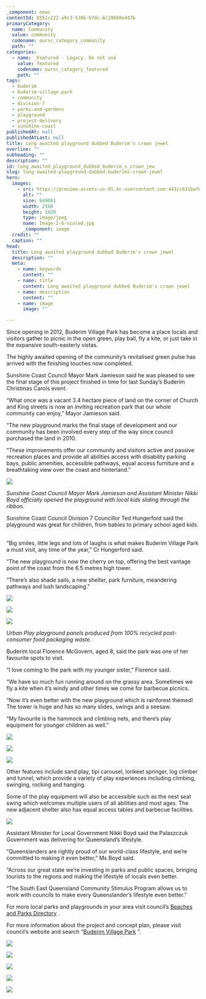 ```yaml
---
_component: news
contentId: 8551c222-a9c3-538b-b7dc-6c29680e447b
primaryCategory:
  name: Community
  value: community
  codename: oursc_category_community
  path: ""
categories:
  - name: _Featured - Legacy. Do not use
    value: featured
    codename: oursc_category_featured
    path: ""
tags:
  - buderim
  - buderim-village-park
  - community
  - division-7
  - parks-and-gardens
  - playground
  - project-delivery
  - sunshine-coast
publishedAt: null
publishedAtLast: null
title: Long awaited playground dubbed Buderim's crown jewel
overline: ""
subheading: ""
description: ""
id: long_awaited_playground_dubbed_buderim_s_crown_jew
slug: long-awaited-playground-dubbed-buderims-crown-jewel
hero:
  images:
    - src: https://preview-assets-us-01.kc-usercontent.com:443/c631baf8-1b46-001f-580c-d0001b68b4a8/1f152296-2891-4c19-ac42-c3a0cdc4125e/Image-2-6-scaled.jpg
      alt: ""
      size: 649061
      width: 2560
      height: 1920
      type: image/jpeg
      name: Image-2-6-scaled.jpg
      _component: image
  credit: ""
  caption: ""
head:
  title: Long awaited playground dubbed Buderim's crown jewel
  description: ""
  meta:
    - name: keywords
      content: ""
    - name: title
      content: Long awaited playground dubbed Buderim's crown jewel
    - name: description
      content: ""
    - name: image
      image: ""

---
```

Since opening in 2012, Buderim Village Park has become a place locals and visitors gather to picnic in the open green, play ball, fly a kite, or just take in the expansive south-easterly vistas.

The highly awaited opening of the community’s revitalised green pulse has arrived with the finishing touches now completed.

Sunshine Coast Council Mayor Mark Jamieson said he was pleased to see the final stage of this project finished in time for last Sunday’s Buderim Christmas Carols event.

“What once was a vacant 3.4 hectare piece of land on the corner of Church and King streets is now an inviting recreation park that our whole community can enjoy,” Mayor Jamieson said.

“The new playground marks the final stage of development and our community has been involved every step of the way since council purchased the land in 2010.

“These improvements offer our community and visitors active and passive recreation places and provide all abilities access with disability parking bays, public amenities, accessible pathways, equal access furniture and a breathtaking view over the coast and hinterland.”   

![](https://preview-assets-us-01.kc-usercontent.com:443/c631baf8-1b46-001f-580c-d0001b68b4a8/b8a96321-8ad7-4402-81a8-a1f1f88911cd/Image-1-6-1024x768.jpg)

*Sunshine Coast Council* *Mayor Mark Jamieson and Assistant Minister Nikki Boyd officially opened the playground with local kids sliding through the ribbon.*

Sunshine Coast Council Division 7 Councillor Ted Hungerford said the playground was great for children, from babies to primary school aged kids.  

“Big smiles, little legs and lots of laughs is what makes Buderim Village Park a must visit, any time of the year,” Cr Hungerford said.

“The new playground is now the cherry on top, offering the best vantage point of the coast from the 6.5 metres high tower.

“There’s also shade sails, a new shelter, park furniture, meandering pathways and lush landscaping.”

![](https://preview-assets-us-01.kc-usercontent.com:443/c631baf8-1b46-001f-580c-d0001b68b4a8/314ae85e-a48c-4e22-bb9d-31270e305c63/dsc_3849-hdr-denoiseai-clear-1024x607.jpg)

![](https://preview-assets-us-01.kc-usercontent.com:443/c631baf8-1b46-001f-580c-d0001b68b4a8/72ecf38e-5a2b-4caa-8ccd-b1cf83cd0233/dsc_3771-pano-denoiseai-clear-1024x762.jpg)

![](https://preview-assets-us-01.kc-usercontent.com:443/c631baf8-1b46-001f-580c-d0001b68b4a8/d1dbaec0-f9e0-4d4e-8ce0-66dedb9a7a8d/dsc_3723-hdr-denoiseai-clear-1024x682.jpg)

*Urban Play playground panels produced from 100% recycled post-consumer food packaging waste.*

Buderim local Florence McGovern, aged 8, said the park was one of her favourite spots to visit.  

“I love coming to the park with my younger sister,” Florence said.

“We have so much fun running around on the grassy area. Sometimes we fly a kite when it’s windy and other times we come for barbecue picnics.

“Now it’s even better with the new playground which is rainforest themed! The tower is huge and has so many slides, swings and a seesaw.

“My favourite is the hammock and climbing nets, and there’s play equipment for younger children as well.”

![](https://preview-assets-us-01.kc-usercontent.com:443/c631baf8-1b46-001f-580c-d0001b68b4a8/f596bbe1-cac7-48c7-8411-9d99318e1db6/dsc_3814-denoiseai-clear-1024x682.jpg)

![](https://preview-assets-us-01.kc-usercontent.com:443/c631baf8-1b46-001f-580c-d0001b68b4a8/a693cb94-7200-4287-afcd-600334bbcd67/dsc_3850-denoiseai-clear-1024x682.jpg)

![](https://preview-assets-us-01.kc-usercontent.com:443/c631baf8-1b46-001f-580c-d0001b68b4a8/3e772ce5-1368-4403-b028-f287aa8f7836/dsc_3813-denoiseai-clear-1024x696.jpg)

Other features include sand play, tipi carousel, lorikeet springer, log climber and tunnel, which provide a variety of play experiences including climbing, swinging, rocking and hanging.

Some of the play equipment will also be accessible such as the nest seat swing which welcomes multiple users of all abilities and most ages. The new adjacent shelter also has equal access tables and barbecue facilities.

![](https://preview-assets-us-01.kc-usercontent.com:443/c631baf8-1b46-001f-580c-d0001b68b4a8/da1efddf-cc17-42ff-a800-84d2c41885ec/dsc_3768-hdr-pano-denoiseai-clear-2-1024x612.jpg)

Assistant Minister for Local Government Nikki Boyd said the Palaszczuk Government was delivering for Queensland’s lifestyle.

“Queenslanders are rightly proud of our world-class lifestyle, and we’re committed to making it even better,” Ms Boyd said.

“Across our great state we’re investing in parks and public spaces, bringing tourists to the regions and making the lifestyle of locals even better.

“The South East Queensland Community Stimulus Program allows us to work with councils to make every Queenslander’s lifestyle even better.”

For more local parks and playgrounds in your area visit council’s [Beaches and Parks Directory](https://www.sunshinecoast.qld.gov.au/Experience-Sunshine-Coast/Beaches-and-Parks/Beaches-and-Parks-Directory)
.

For more information about the project and concept plan, please visit council’s website and search “[Buderim Village Park](https://www.sunshinecoast.qld.gov.au/Council/Planning-and-Projects/Infrastructure-Projects/Buderim-Village-Park)
”.

![](https://preview-assets-us-01.kc-usercontent.com:443/c631baf8-1b46-001f-580c-d0001b68b4a8/94b65fa2-99ab-42ef-8e6c-4e52aaee0090/dsc_3720-hdr-denoiseai-clear-1024x682.jpg)

![](https://preview-assets-us-01.kc-usercontent.com:443/c631baf8-1b46-001f-580c-d0001b68b4a8/a9433314-5348-411e-8af1-b8d074f045f8/dsc_3738-hdr-denoiseai-clear-1024x682.jpg)

![](https://preview-assets-us-01.kc-usercontent.com:443/c631baf8-1b46-001f-580c-d0001b68b4a8/9fdb174a-5781-44f3-be7c-b11a13833b91/dsc_3795-denoiseai-clear-1-1024x682.jpg)

![](https://preview-assets-us-01.kc-usercontent.com:443/c631baf8-1b46-001f-580c-d0001b68b4a8/0ec8a6b3-df71-4df6-8dbf-9c6f22dbeb61/dsc_3808-denoiseai-clear-1024x682.jpg)

![](https://preview-assets-us-01.kc-usercontent.com:443/c631baf8-1b46-001f-580c-d0001b68b4a8/61bbd4f5-b214-42d5-a035-9edc4c1b9e07/dsc_3861-hdr-pano-denoiseai-clear-1024x845.jpg)
